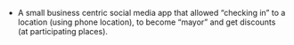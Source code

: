 - A small business centric social media app that allowed “checking in” to a location (using phone location), to become “mayor” and get discounts (at participating places).
